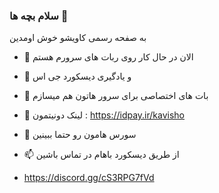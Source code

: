 ### سلام بچه ها 👋



به صفحه رسمی کاویشو خوش اومدین

- 🔭 الان در حال کار روی ربات های سرورم هستم

- 🌱 و یادگیری دیسکورد جی اس

- 👯 بات های اختصاصی برای سرور هاتون هم میسازم

- 🤔 لینک دونیتمون : https://idpay.ir/kavisho

- 💬 سورس هامون رو حتما ببینین

- 📫 از طریق دیسکورد باهام در تماس باشین

- https://discord.gg/cS3RPG7fVd
